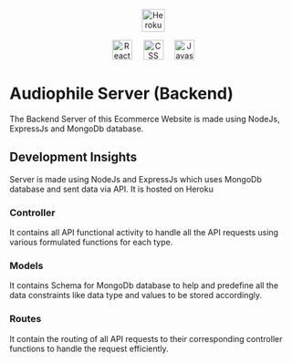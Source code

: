 <p align="center">
    <a href="https://www.heroku.com/"><img src="https://img.shields.io/badge/-Heroku Hosted-8C6DB1?style=flat&logo=heroku&logoColor=FFFFFF" alt="Heroku" height="40"></a>
</p>

<p align="center">
  <img src="https://img.shields.io/badge/-Node.js-fafafa?style=for-the-badge&logo=nodedotjs&logoColor=blue" alt="Reactjs" height="35">
  &nbsp; &nbsp; 
  <img src="https://img.shields.io/badge/-express.js-red?style=for-the-badge&logo=express" alt="CSS" height="35">
  &nbsp; &nbsp; 
  <img src="https://img.shields.io/badge/-mongodb-black?style=for-the-badge&logo=mongodb" alt="Javascript" height="35">
</p>

# Audiophile Server (Backend)
The Backend Server of this Ecommerce Website is made using NodeJs, ExpressJs and MongoDb database.

## Development Insights
Server is made using NodeJs and ExpressJs which uses MongoDb database and sent data via API. It is hosted on Heroku

### Controller
It contains all API functional activity to handle all the API requests using various formulated functions for each type.

### Models
It contains Schema for MongoDb database to help and predefine all the data constraints like data type and values to be stored accordingly.

### Routes
It contain the routing of all API requests to their corresponding controller functions to handle the request efficiently.
